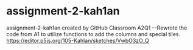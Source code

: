 # assignment-2-kah1an
assignment-2-kah1an created by GitHub Classroom
A2Q1
--Rewrote the code from A1 to utilize functions to add the columns and special tiles. https://editor.p5js.org/105-Kahlan/sketches/VwbO3zO_Q
